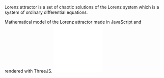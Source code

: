 Lorenz attractor is a set of chaotic solutions of the Lorenz system which is a system of ordinary differential equations.

Mathematical model of the Lorenz attractor made in JavaScript and rendered with ThreeJS.
![Equations](https://github.com/anand-kamble/Lorenz-Attractor/blob/main/docs/eqn.png?raw=true)

